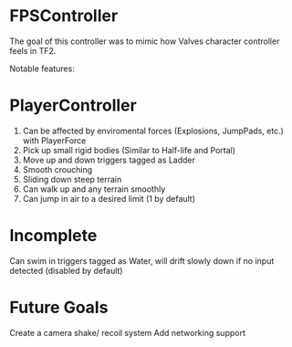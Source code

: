 # FPSController
The goal of this controller was to mimic how Valves character controller feels in TF2.

Notable features:

# PlayerController
1. Can be affected by enviromental forces (Explosions, JumpPads, etc.) with PlayerForce
1. Pick up small rigid bodies (Similar to Half-life and Portal)
1. Move up and down triggers tagged as Ladder
1. Smooth crouching
1. Sliding down steep terrain
1. Can walk up and any terrain smoothly
1. Can jump in air to a desired limit (1 by default)
# Incomplete
Can swim in triggers tagged as Water, will drift slowly down if no input detected (disabled by default)
# Future Goals
Create a camera shake/ recoil system
Add networking support
